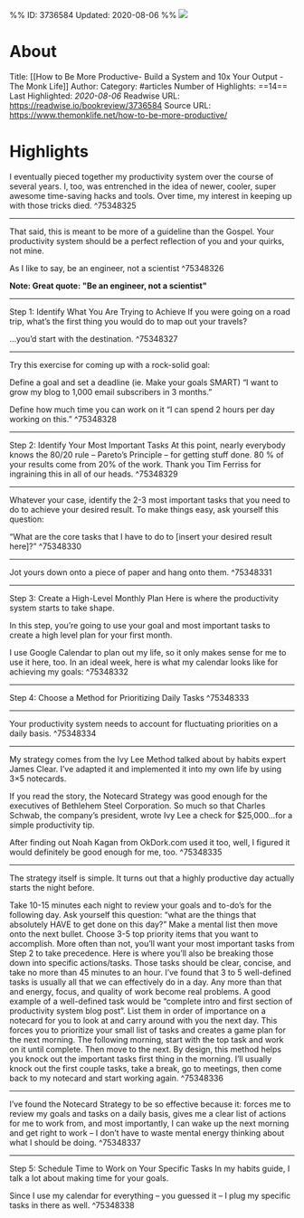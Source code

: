 %%
ID: 3736584
Updated: 2020-08-06
%%
![](https://readwise-assets.s3.amazonaws.com/static/images/article4.6bc1851654a0.png)

# About
Title: [[How to Be More Productive- Build a System and 10x Your Output - The Monk Life]]
Author: 
Category: #articles
Number of Highlights: ==14==
Last Highlighted: *2020-08-06*
Readwise URL: https://readwise.io/bookreview/3736584
Source URL: https://www.themonklife.net/how-to-be-more-productive/


# Highlights 
I eventually pieced together my productivity system over the course of several years. I, too, was entrenched in the idea of newer, cooler, super awesome time-saving hacks and tools. Over time, my interest in keeping up with those tricks died.  ^75348325

---

That said, this is meant to be more of a guideline than the Gospel. Your productivity system should be a perfect reflection of you and your quirks, not mine.

As I like to say, be an engineer, not a scientist  ^75348326

**Note: Great quote: "Be an engineer, not a scientist"**

---

Step 1: Identify What You Are Trying to Achieve
If you were going on a road trip, what’s the first thing you would do to map out your travels?

…you’d start with the destination.  ^75348327

---

Try this exercise for coming up with a rock-solid goal:

Define a goal and set a deadline (ie. Make your goals SMART)
“I want to grow my blog to 1,000 email subscribers in 3 months.”

Define how much time you can work on it
“I can spend 2 hours per day working on this.”  ^75348328

---

Step 2: Identify Your Most Important Tasks
At this point, nearly everybody knows the 80/20 rule – Pareto’s Principle – for getting stuff done. 80 % of your results come from 20% of the work. Thank you Tim Ferriss for ingraining this in all of our heads.  ^75348329

---

Whatever your case, identify the 2-3 most important tasks that you need to do to achieve your desired result. To make things easy, ask yourself this question:

“What are the core tasks that I have to do to [insert your desired result here]?”  ^75348330

---

Jot yours down onto a piece of paper and hang onto them.  ^75348331

---

Step 3: Create a High-Level Monthly Plan
Here is where the productivity system starts to take shape.

In this step, you’re going to use your goal and most important tasks to create a high level plan for your first month.

I use Google Calendar to plan out my life, so it only makes sense for me to use it here, too. In an ideal week, here is what my calendar looks like for achieving my goals:  ^75348332

---

Step 4: Choose a Method for Prioritizing Daily Tasks  ^75348333

---

Your productivity system needs to account for fluctuating priorities on a daily basis.  ^75348334

---

My strategy comes from the Ivy Lee Method talked about by habits expert James Clear. I’ve adapted it and implemented it into my own life by using 3×5 notecards.

If you read the story, the Notecard Strategy was good enough for the executives of Bethlehem Steel Corporation. So much so that Charles Schwab, the company’s president, wrote Ivy Lee a check for $25,000…for a simple productivity tip.

After finding out Noah Kagan from OkDork.com used it too, well, I figured it would definitely be good enough for me, too.  ^75348335

---

The strategy itself is simple. It turns out that a highly productive day actually starts the night before.

Take 10-15 minutes each night to review your goals and to-do’s for the following day. Ask yourself this question: “what are the things that absolutely HAVE to get done on this day?” Make a mental list then move onto the next bullet.
Choose 3-5 top priority items that you want to accomplish. More often than not, you’ll want your most important tasks from Step 2 to take precedence. Here is where you’ll also be breaking those down into specific actions/tasks. Those tasks should be clear, concise, and take no more than 45 minutes to an hour. I’ve found that 3 to 5 well-defined tasks is usually all that we can effectively do in a day. Any more than that and energy, focus, and quality of work become real problems. A good example of a well-defined task would be “complete intro and first section of productivity system blog post”.
List them in order of importance on a notecard for you to look at and carry around with you the next day. This forces you to prioritize your small list of tasks and creates a game plan for the next morning.
The following morning, start with the top task and work on it until complete. Then move to the next. By design, this method helps you knock out the important tasks first thing in the morning. I’ll usually knock out the first couple tasks, take a break, go to meetings, then come back to my notecard and start working again.  ^75348336

---

I’ve found the Notecard Strategy to be so effective because it: forces me to review my goals and tasks on a daily basis, gives me a clear list of actions for me to work from, and most importantly, I can wake up the next morning and get right to work – I don’t have to waste mental energy thinking about what I should be doing.  ^75348337

---

Step 5: Schedule Time to Work on Your Specific Tasks
In my habits guide, I talk a lot about making time for your goals.

Since I use my calendar for everything – you guessed it – I plug my specific tasks in there as well.  ^75348338

